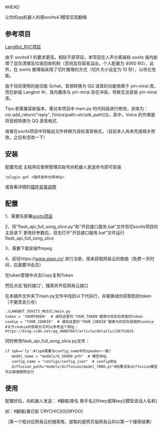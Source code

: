 #HEAD

让你的qq机器人利用sovits4.1模型实现翻唱

## 参考项目

[LangBot_RVC项目](https://github.com/zzseki/LangBot_RVC_Music?tab=readme-ov-file) 


由于 sovits4.1 的要求更高，相较于原项目，本项目在人声分离端和 sovits 端均新增了显存清理及垃圾回收机制（否则显存容易溢出，个人配置为 4060 8G）。此外，在 sovits 推理端采用了切片推理的方式（切片大小设定为 10 秒），以优化性能。

由于目前使用的是旧版 Qchat，音频转换为 QQ 语音的功能依赖于 yiri-mirai 库。而在新版 Langbot 中，其内置库与 yiri-mirai 存在冲突，导致无法安装 yiri-mirai 库。

Tips:若需兼容新版本，需对本项目中 main.py 的代码段进行修改，具体为：ctx.add_return("reply", [Voice(path=str(silk_path))])。其中，Voice 的作用是将音频转换为 QQ 录音格式.

或者在sovits项目中将输出文件转换为目标语音格式。（目前本人尚未完成相关修改，之后有空改一下）


## 安装

配置完成 主程序后使用管理员账号向机器人发送命令即可安装


```
!plugin get <插件发布仓库地址>
```
或查看详细的[插件安装说明](https://github.com/RockChinQ/QChatGPT/wiki/5-%E6%8F%92%E4%BB%B6%E4%BD%BF%E7%94%A8)

## 配置
1、需要先部署[sovits项目](https://github.com/svc-develop-team/so-vits-svc)  

2、将"flask_api_full_song_slice.py"和"开启接口服务.bat"文件剪切sovits项目的主目录下
更改好参数后，双击打开"开启接口服务.bat"文件运行flask_api_full_song_slice

3、需要下载安装ffmpeg   

4、前往https://www.alapi.cn/  进行注册，用来获取网易云的歌曲（免费一天时间，后面要冲会员）

   在token管理中点击Copy复制Token
   
   然后点击‘我的接口’，搜索并开启网易云接口

   在本插件文件夹下main.py文件中找到以下代码行，并替换成你获取到的token（不要弄丢引号）

```
./LANGBOT_SOVITS_MUSIC/main.py
token = 'YOURTOKEN'  # 请将这里的'YOUR_TOKEN'替换为你实际获取的token
cookie = "YOUR_COOKIE"  # 请将这里的'YOUR_COOKIE'替换为你实际获取的cookie
#关于cookie的获取方式可以参考这个网址：https://blog.csdn.net/qq_46607667/article/details/136751625

```

同时修改flask_api_full_song_slice.py文件：
```
if spk=='ly':#(spk需要与config_name中的speaker一致)
   model_name = "models/G_56800.pth"  # 模型地址
   config_name = "configs/config.json"  # config地址
   diffusion_path="models/diffusion/model_7000.pt"#如果没有diffusion模型可以直接删除这行
```

## 使用

配置好后，向机器人发送：   #翻唱[歌名 歌手名][升key或降key][模型说话人名称]

如：#翻唱[春日影 CRYCHIC][0][MYGO]

（第一个框对应网易云的搜索框，提取的是网页版网易云的以第一个搜索结果）


